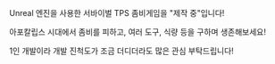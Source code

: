 Unreal 엔진을 사용한 서바이벌 TPS 좀비게임을 "제작 중"입니다!

아포칼립스 시대에서 좀비를 피하고, 여러 도구, 식량 등을 구하며 생존해보세요!

1인 개발이라 개발 진척도가 조금 더디더라도 많은 관심 부탁드립니다!

